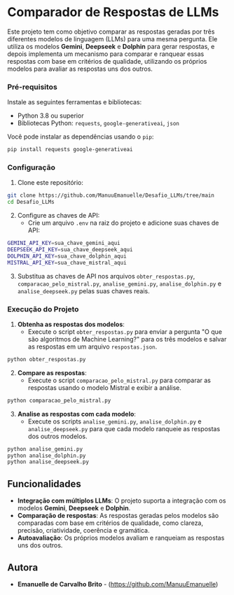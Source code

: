 # Comparador de Respostas de LLMs

Este projeto tem como objetivo comparar as respostas geradas por três diferentes modelos de linguagem (LLMs) para uma mesma pergunta. Ele utiliza os modelos **Gemini**, **Deepseek** e **Dolphin** para gerar respostas, e depois implementa um mecanismo para comparar e ranquear essas respostas com base em critérios de qualidade, utilizando os próprios modelos para avaliar as respostas uns dos outros.

### Pré-requisitos

Instale as seguintes ferramentas e bibliotecas:

- Python 3.8 ou superior
- Bibliotecas Python: `requests`, `google-generativeai`, `json`

Você pode instalar as dependências usando o `pip`:

```bash
pip install requests google-generativeai 
```

### Configuração

1. Clone este repositório:

```bash
git clone https://github.com/ManuuEmanuelle/Desafio_LLMs/tree/main
cd Desafio_LLMs
```

2. Configure as chaves de API:
   - Crie um arquivo `.env` na raiz do projeto e adicione suas chaves de API:

```bash
GEMINI_API_KEY=sua_chave_gemini_aqui
DEEPSEEK_API_KEY=sua_chave_deepseek_aqui
DOLPHIN_API_KEY=sua_chave_dolphin_aqui
MISTRAL_API_KEY=sua_chave_mistral_aqui
```

3. Substitua as chaves de API nos arquivos `obter_respostas.py`, `comparacao_pelo_mistral.py`, `analise_gemini.py`, `analise_dolphin.py` e `analise_deepseek.py` pelas suas chaves reais.

### Execução do Projeto

1. **Obtenha as respostas dos modelos**:
   - Execute o script `obter_respostas.py` para enviar a pergunta "O que são algoritmos de Machine Learning?" para os três modelos e salvar as respostas em um arquivo `respostas.json`.

```bash
python obter_respostas.py
```

2. **Compare as respostas**:
   - Execute o script `comparacao_pelo_mistral.py` para comparar as respostas usando o modelo Mistral e exibir a análise.

```bash
python comparacao_pelo_mistral.py
```

3. **Analise as respostas com cada modelo**:
   - Execute os scripts `analise_gemini.py`, `analise_dolphin.py` e `analise_deepseek.py` para que cada modelo ranqueie as respostas dos outros modelos.

```bash
python analise_gemini.py
python analise_dolphin.py
python analise_deepseek.py
```

## Funcionalidades

- **Integração com múltiplos LLMs**: O projeto suporta a integração com os modelos **Gemini**, **Deepseek** e **Dolphin**.
- **Comparação de respostas**: As respostas geradas pelos modelos são comparadas com base em critérios de qualidade, como clareza, precisão, criatividade, coerência e gramática.
- **Autoavaliação**: Os próprios modelos avaliam e ranqueiam as respostas uns dos outros.


## Autora

- **Emanuelle de Carvalho Brito** - 
    (https://github.com/ManuuEmanuelle)

